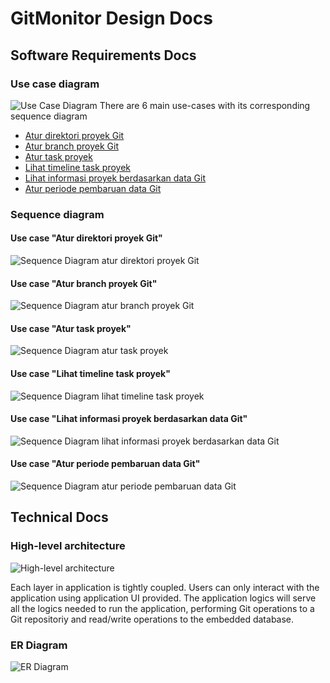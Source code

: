 # GitMonitor Design Docs

## Software Requirements Docs
### Use case diagram
![Use Case Diagram](res/use_case.svg)
There are 6 main use-cases with its corresponding sequence diagram
- [Atur direktori proyek Git](#use-case-atur-direktori-proyek-git)
- [Atur branch proyek Git](#use-case-atur-branch-proyek-git)
- [Atur task proyek](#use-case-atur-task-proyek)
- [Lihat timeline task proyek](#use-case-lihat-timeline-task-proyek)
- [Lihat informasi proyek berdasarkan data Git](#use-case-lihat-informasi-proyek-berdasarkan-data-git)
- [Atur periode pembaruan data Git](#use-case-lihat-informasi-proyek-berdasarkan-data-git)

### Sequence diagram
#### Use case "Atur direktori proyek Git"
![Sequence Diagram atur direktori proyek Git](res/sequence_diagram1.svg)

#### Use case "Atur branch proyek Git"
![Sequence Diagram atur branch proyek Git](res/sequence_diagram2.svg)

#### Use case "Atur task proyek"
![Sequence Diagram atur task proyek](res/sequence_diagram3.svg)

#### Use case "Lihat timeline task proyek"
![Sequence Diagram lihat timeline task proyek](res/sequence_diagram4.svg)

#### Use case "Lihat informasi proyek berdasarkan data Git"
![Sequence Diagram lihat informasi proyek berdasarkan data Git](res/sequence_diagram5.svg)

#### Use case "Atur periode pembaruan data Git"
![Sequence Diagram atur periode pembaruan data Git](res/sequence_diagram6.svg)

## Technical Docs
### High-level architecture
![High-level architecture](res/GitMonitor_architecture.png)

Each layer in application is tightly coupled. Users can only interact with the application using application UI provided. The application logics will serve all the logics needed to run the application, performing Git operations to a Git repositoriy and read/write operations to the embedded database.

### ER Diagram
![ER Diagram](res/er_diagram.svg)
